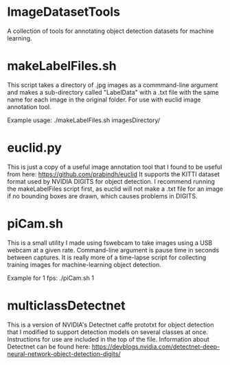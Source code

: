 # ImageDatasetTools
A collection of tools for annotating object detection datasets for machine learning.


# makeLabelFiles.sh
This script takes a directory of .jpg images as a commmand-line argument and makes a sub-directory called "LabelData" with a .txt file with the same name for each image in the original folder.
For use with euclid image annotation tool.

Example usage: ./makeLabelFiles.sh imagesDirectory/

# euclid.py
This is just a copy of a useful image annotation tool that I found to be useful from here: https://github.com/prabindh/euclid
It supports the KITTI dataset format used by NVIDIA DIGITS for object detection. I recommend running the makeLabelFiles script first, as euclid will not make a .txt file for an image if no bounding boxes are drawn, which causes problems in DIGITS.

# piCam.sh
This is a small utility I made using fswebcam to take images using a USB webcam at a given rate. Command-line argument is pause time in seconds between captures. It is really more of a time-lapse script for collecting training images for machine-learning object detection.

Example for 1 fps: ./piCam.sh 1

# multiclassDetectnet

This is a version of NVIDIA's Detectnet caffe prototxt for object detection that I modified to support detection models on several classes at once. Instructions for use are included in the top of the file. Information about Detectnet can be found here: https://devblogs.nvidia.com/detectnet-deep-neural-network-object-detection-digits/
